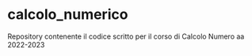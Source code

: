 # calcolo_numerico
Repository contenente il codice scritto per il corso di Calcolo Numero aa 2022-2023
